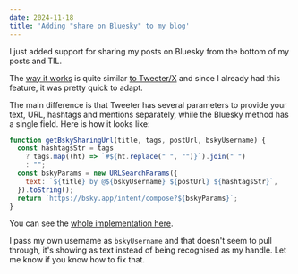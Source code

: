 ```yaml
---
date: 2024-11-18
title: 'Adding "share on Bluesky" to my blog'
---
```


I just added support for sharing my posts on Bluesky from the bottom of my posts and TIL.

The [way it works](https://docs.bsky.app/docs/advanced-guides/intent-links) is quite similar [to Tweeter/X](https://developer.x.com/en/docs/x-for-websites/tweet-button/overview) and since I already had this feature, it was pretty quick to adapt.

The main difference is that Tweeter has several parameters to provide your text, URL, hashtags and mentions separately, while the Bluesky method has a single field. Here is how it looks like:

```javascript
function getBskySharingUrl(title, tags, postUrl, bskyUsername) {
  const hashtagsStr = tags
    ? tags.map((ht) => `#${ht.replace(" ", "")}`).join(" ")
    : "";
  const bskyParams = new URLSearchParams({
    text: `${title} by @${bskyUsername} ${postUrl} ${hashtagsStr}`,
  }).toString();
  return `https://bsky.app/intent/compose?${bskyParams}`;
}
```

You can see the [whole implementation here](https://github.com/browniebroke/browniebroke.com/pull/1744).

I pass my own username as `bskyUsername` and that doesn't seem to pull through, it's showing as text instead of being recognised as my handle. Let me know if you know how to fix that.
